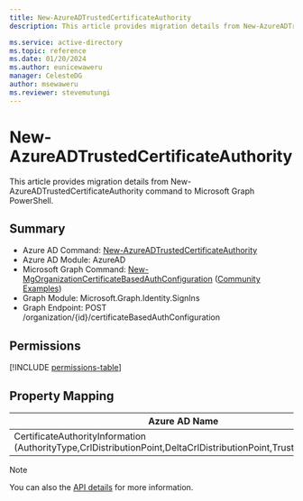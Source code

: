 ```yaml
---
title: New-AzureADTrustedCertificateAuthority
description: This article provides migration details from New-AzureADTrustedCertificateAuthority command to Microsoft Graph PowerShell.

ms.service: active-directory
ms.topic: reference
ms.date: 01/20/2024
ms.author: eunicewaweru
manager: CelesteDG
author: msewaweru
ms.reviewer: stevemutungi
---
```


# New-AzureADTrustedCertificateAuthority

This article provides migration details from New-AzureADTrustedCertificateAuthority command to Microsoft Graph PowerShell.

## Summary

+ Azure AD Command: [New-AzureADTrustedCertificateAuthority](/powershell/module/azuread/new-azureadtrustedcertificateauthority)
+ Azure AD Module: AzureAD
+ Microsoft Graph Command: [New-MgOrganizationCertificateBasedAuthConfiguration](/powershell/module/microsoft.graph.identity.signins/new-mgorganizationcertificatebasedauthconfiguration) ([Community Examples](https://github.com/orgs/msgraph/discussions?discussions_q=New-MgOrganizationCertificateBasedAuthConfiguration))
+ Graph Module: Microsoft.Graph.Identity.SignIns
+ Graph Endpoint: POST /organization/{id}/certificateBasedAuthConfiguration

## Permissions

[!INCLUDE [permissions-table](~/graphref/api-reference/v1.0/includes/permissions/certificatebasedauthconfiguration-post-certificatebasedauthconfiguration-permissions.md)]

## Property Mapping

|Azure AD Name|Microsoft Graph Name|
|---|---|
|CertificateAuthorityInformation (AuthorityType,CrlDistributionPoint,DeltaCrlDistributionPoint,TrustedCertificate)|certificateAuthority (certificate,certificateRevocationListUrl,deltaCertificateRevocationListUrl,isRootAuthority,issuer,issuerSki)|

> [!NOTE]
> You can also the [API details](/graph/api/certificatebasedauthconfiguration-post-certificatebasedauthconfiguration) for more information.